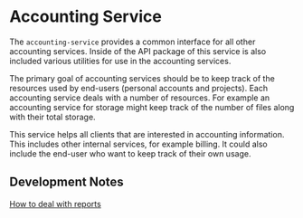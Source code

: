 # Accounting Service

The `accounting-service` provides a common interface for all other accounting
services. Inside of the API package of this service is also included various
utilities for use in the accounting services.

The primary goal of accounting services should be to keep track of the
resources used by end-users (personal accounts and projects). Each accounting
service deals with a number of resources. For example an accounting service
for storage might keep track of the number of files along with their total
storage.

This service helps all clients that are interested in accounting information.
This includes other internal services, for example billing. It could also
include the end-user who want to keep track of their own usage.

## Development Notes

[How to deal with reports](wiki/reports.html)
